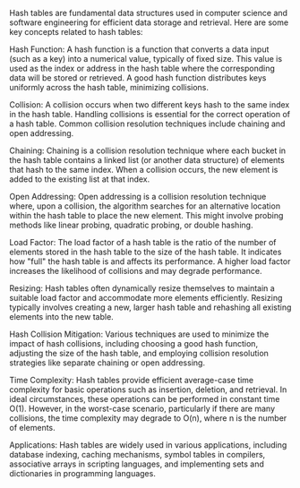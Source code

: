 Hash tables are fundamental data structures used in computer science and software engineering for efficient data storage and retrieval. Here are some key concepts related to hash tables:


Hash Function: A hash function is a function that converts a data input (such as a key) into a numerical value, typically of fixed size. This value is used as the index or address in the hash table where the corresponding data will be stored or retrieved. A good hash function distributes keys uniformly across the hash table, minimizing collisions.


Collision: A collision occurs when two different keys hash to the same index in the hash table. Handling collisions is essential for the correct operation of a hash table. Common collision resolution techniques include chaining and open addressing.

Chaining: Chaining is a collision resolution technique where each bucket in the hash table contains a linked list (or another data structure) of elements that hash to the same index. When a collision occurs, the new element is added to the existing list at that index.


Open Addressing: Open addressing is a collision resolution technique where, upon a collision, the algorithm searches for an alternative location within the hash table to place the new element. This might involve probing methods like linear probing, quadratic probing, or double hashing.


Load Factor: The load factor of a hash table is the ratio of the number of elements stored in the hash table to the size of the hash table. It indicates how "full" the hash table is and affects its performance. A higher load factor increases the likelihood of collisions and may degrade performance.


Resizing: Hash tables often dynamically resize themselves to maintain a suitable load factor and accommodate more elements efficiently. Resizing typically involves creating a new, larger hash table and rehashing all existing elements into the new table.


Hash Collision Mitigation: Various techniques are used to minimize the impact of hash collisions, including choosing a good hash function, adjusting the size of the hash table, and employing collision resolution strategies like separate chaining or open addressing.


Time Complexity: Hash tables provide efficient average-case time complexity for basic operations such as insertion, deletion, and retrieval. In ideal circumstances, these operations can be performed in constant time O(1). However, in the worst-case scenario, particularly if there are many collisions, the time complexity may degrade to O(n), where n is the number of elements.



Applications: Hash tables are widely used in various applications, including database indexing, caching mechanisms, symbol tables in compilers, associative arrays in scripting languages, and implementing sets and dictionaries in programming languages.

